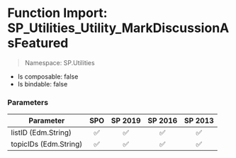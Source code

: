 # Function Import: SP_Utilities_Utility_MarkDiscussionAsFeatured

> Namespace: SP.Utilities

- Is composable: false
- Is bindable: false

### Parameters

Parameter | SPO | SP 2019 | SP 2016 | SP 2013
----------|:---:|:-------:|:-------:|:-------:
listID (Edm.String) | ✅ | ✅ | ✅ | ✅
topicIDs (Edm.String) | ✅ | ✅ | ✅ | ✅